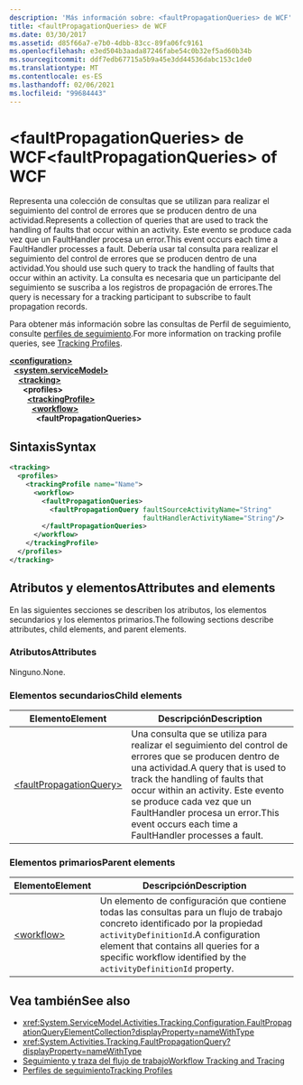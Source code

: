 ```yaml
---
description: 'Más información sobre: <faultPropagationQueries> de WCF'
title: <faultPropagationQueries> de WCF
ms.date: 03/30/2017
ms.assetid: d85f66a7-e7b0-4dbb-83cc-89fa06fc9161
ms.openlocfilehash: e3ed504b3aada87246fabe54c0b32ef5ad60b34b
ms.sourcegitcommit: ddf7edb67715a5b9a45e3dd44536dabc153c1de0
ms.translationtype: MT
ms.contentlocale: es-ES
ms.lasthandoff: 02/06/2021
ms.locfileid: "99684443"
---
```

# <a name="faultpropagationqueries-of-wcf"></a><span data-ttu-id="33b30-103">\<faultPropagationQueries> de WCF</span><span class="sxs-lookup"><span data-stu-id="33b30-103">\<faultPropagationQueries> of WCF</span></span>

<span data-ttu-id="33b30-104">Representa una colección de consultas que se utilizan para realizar el seguimiento del control de errores que se producen dentro de una actividad.</span><span class="sxs-lookup"><span data-stu-id="33b30-104">Represents a collection of queries that are used to track the handling of faults that occur within an activity.</span></span>  <span data-ttu-id="33b30-105">Este evento se produce cada vez que un FaultHandler procesa un error.</span><span class="sxs-lookup"><span data-stu-id="33b30-105">This event occurs each time a FaultHandler processes a fault.</span></span> <span data-ttu-id="33b30-106">Debería usar tal consulta para realizar el seguimiento del control de errores que se producen dentro de una actividad.</span><span class="sxs-lookup"><span data-stu-id="33b30-106">You should use such query to track the handling of faults that occur within an activity.</span></span> <span data-ttu-id="33b30-107">La consulta es necesaria que un participante del seguimiento se suscriba a los registros de propagación de errores.</span><span class="sxs-lookup"><span data-stu-id="33b30-107">The query is necessary for a  tracking participant to subscribe to fault propagation records.</span></span>  
  
<span data-ttu-id="33b30-108">Para obtener más información sobre las consultas de Perfil de seguimiento, consulte [perfiles de seguimiento](../../../windows-workflow-foundation/tracking-profiles.md).</span><span class="sxs-lookup"><span data-stu-id="33b30-108">For more information on tracking profile queries, see [Tracking Profiles](../../../windows-workflow-foundation/tracking-profiles.md).</span></span>  
  
[**\<configuration>**](../configuration-element.md)\
&nbsp;&nbsp;[**\<system.serviceModel>**](system-servicemodel.md)\
&nbsp;&nbsp;&nbsp;&nbsp;[**\<tracking>**](tracking-of-wcf.md)\
&nbsp;&nbsp;&nbsp;&nbsp;&nbsp;&nbsp;**\<profiles>**\
&nbsp;&nbsp;&nbsp;&nbsp;&nbsp;&nbsp;&nbsp;&nbsp;[**\<trackingProfile>**](trackingprofile-of-wcf.md)\
&nbsp;&nbsp;&nbsp;&nbsp;&nbsp;&nbsp;&nbsp;&nbsp;&nbsp;&nbsp;[**\<workflow>**](workflow-of-wcf.md)\
&nbsp;&nbsp;&nbsp;&nbsp;&nbsp;&nbsp;&nbsp;&nbsp;&nbsp;&nbsp;&nbsp;&nbsp;**\<faultPropagationQueries>**  
  
## <a name="syntax"></a><span data-ttu-id="33b30-109">Sintaxis</span><span class="sxs-lookup"><span data-stu-id="33b30-109">Syntax</span></span>  
  
```xml  
<tracking>
  <profiles>
    <trackingProfile name="Name">
      <workflow>
        <faultPropagationQueries>
          <faultPropagationQuery faultSourceActivityName="String"
                                 faultHandlerActivityName="String"/>
        </faultPropagationQueries>
      </workflow>
    </trackingProfile>
  </profiles>
</tracking>
```  
  
## <a name="attributes-and-elements"></a><span data-ttu-id="33b30-110">Atributos y elementos</span><span class="sxs-lookup"><span data-stu-id="33b30-110">Attributes and elements</span></span>

<span data-ttu-id="33b30-111">En las siguientes secciones se describen los atributos, los elementos secundarios y los elementos primarios.</span><span class="sxs-lookup"><span data-stu-id="33b30-111">The following sections describe attributes, child elements, and parent elements.</span></span>
  
### <a name="attributes"></a><span data-ttu-id="33b30-112">Atributos</span><span class="sxs-lookup"><span data-stu-id="33b30-112">Attributes</span></span>

<span data-ttu-id="33b30-113">Ninguno.</span><span class="sxs-lookup"><span data-stu-id="33b30-113">None.</span></span>
  
### <a name="child-elements"></a><span data-ttu-id="33b30-114">Elementos secundarios</span><span class="sxs-lookup"><span data-stu-id="33b30-114">Child elements</span></span>

|<span data-ttu-id="33b30-115">Elemento</span><span class="sxs-lookup"><span data-stu-id="33b30-115">Element</span></span>|<span data-ttu-id="33b30-116">Descripción</span><span class="sxs-lookup"><span data-stu-id="33b30-116">Description</span></span>|  
|-------------|-----------------|  
|[\<faultPropagationQuery>](faultpropagationquery-of-wcf.md)|<span data-ttu-id="33b30-117">Una consulta que se utiliza para realizar el seguimiento del control de errores que se producen dentro de una actividad.</span><span class="sxs-lookup"><span data-stu-id="33b30-117">A query that is used to track the handling of faults that occur within an activity.</span></span>  <span data-ttu-id="33b30-118">Este evento se produce cada vez que un FaultHandler procesa un error.</span><span class="sxs-lookup"><span data-stu-id="33b30-118">This event occurs each time a FaultHandler processes a fault.</span></span>|  
  
### <a name="parent-elements"></a><span data-ttu-id="33b30-119">Elementos primarios</span><span class="sxs-lookup"><span data-stu-id="33b30-119">Parent elements</span></span>  
  
|<span data-ttu-id="33b30-120">Elemento</span><span class="sxs-lookup"><span data-stu-id="33b30-120">Element</span></span>|<span data-ttu-id="33b30-121">Descripción</span><span class="sxs-lookup"><span data-stu-id="33b30-121">Description</span></span>|  
|-------------|-----------------|  
|[\<workflow>](../windows-workflow-foundation/workflow.md)|<span data-ttu-id="33b30-122">Un elemento de configuración que contiene todas las consultas para un flujo de trabajo concreto identificado por la propiedad `activityDefinitionId`.</span><span class="sxs-lookup"><span data-stu-id="33b30-122">A configuration element that contains all queries for a specific workflow identified by the `activityDefinitionId` property.</span></span>|  
  
## <a name="see-also"></a><span data-ttu-id="33b30-123">Vea también</span><span class="sxs-lookup"><span data-stu-id="33b30-123">See also</span></span>

- <xref:System.ServiceModel.Activities.Tracking.Configuration.FaultPropagationQueryElementCollection?displayProperty=nameWithType>
- <xref:System.Activities.Tracking.FaultPropagationQuery?displayProperty=nameWithType>
- [<span data-ttu-id="33b30-124">Seguimiento y traza del flujo de trabajo</span><span class="sxs-lookup"><span data-stu-id="33b30-124">Workflow Tracking and Tracing</span></span>](../../../windows-workflow-foundation/workflow-tracking-and-tracing.md)
- [<span data-ttu-id="33b30-125">Perfiles de seguimiento</span><span class="sxs-lookup"><span data-stu-id="33b30-125">Tracking Profiles</span></span>](../../../windows-workflow-foundation/tracking-profiles.md)
